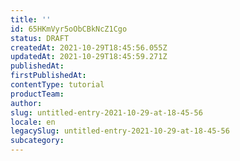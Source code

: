 ```yaml
---
title: ''
id: 65HKmVyr5oObCBkNcZ1Cgo
status: DRAFT
createdAt: 2021-10-29T18:45:56.055Z
updatedAt: 2021-10-29T18:45:59.271Z
publishedAt: 
firstPublishedAt: 
contentType: tutorial
productTeam: 
author: 
slug: untitled-entry-2021-10-29-at-18-45-56
locale: en
legacySlug: untitled-entry-2021-10-29-at-18-45-56
subcategory: 
---
```



